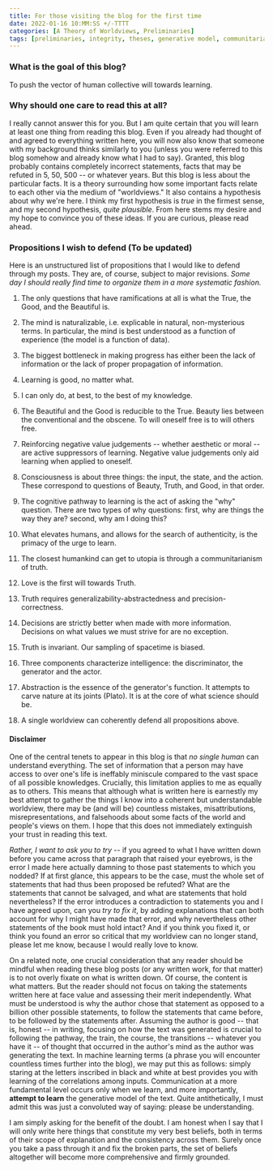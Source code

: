 ```yaml
---
title: For those visiting the blog for the first time
date: 2022-01-16 10:MM:SS +/-TTTT
categories: [A Theory of Worldviews, Preliminaries]
tags: [preliminaries, integrity, theses, generative model, communitarianism, ml]
---
```


### What is the goal of this blog?

To push the vector of human collective will towards learning.

### Why should one care to read this at all?
I really cannot answer this for you. But I am quite certain that you will learn at least one thing from reading this blog. Even if you already had thought of and agreed to everything written here, you will now also know that someone with my background thinks similarly to you (unless you were referred to this blog somehow and already know what I had to say). Granted, this blog probably contains completely incorrect statements, facts that may be refuted in 5, 50, 500 -- or whatever years. But this blog is less about the particular facts. It is a theory surrounding how some important facts relate to each other via the medium of "worldviews." It also contains a hypothesis about why we're here. I think my first hypothesis is *true* in the firmest sense, and my second hypothesis, *quite plausible*. From here stems my desire and my hope to convince you of these ideas. If you are curious, please read ahead.

### Propositions I wish to defend (To be updated)
Here is an unstructured list of propositions that I would like to defend through my posts. They are, of course, subject to major revisions. *Some day I should really find time to organize them in a more systematic fashion.*

1. The only questions that have ramifications at all is what the True, the Good, and the Beautiful is.

2. The mind is naturalizable, i.e. explicable in natural, non-mysterious terms. In particular, the mind is best understood as a function of experience (the model is a function of data).

3. The biggest bottleneck in making progress has either been the lack of information or the lack of proper propagation of information.

4. Learning is good, no matter what.

5. I can only do, at best, to the best of my knowledge.

6. The Beautiful and the Good is reducible to the True.
	Beauty lies between the conventional and the obscene.
	To will oneself free is to will others free.

7. Reinforcing negative value judgements -- whether aesthetic or moral -- are active suppressors of learning. Negative value judgements only aid learning when applied to oneself.

8. Consciousness is about three things: the input, the state, and the action. These correspond to questions of Beauty, Truth, and Good, in that order.

9. The cognitive pathway to learning is the act of asking the "why" question. There are two types of why questions: first, why are things the way they are? second, why am I doing this?

10. What elevates humans, and allows for the search of authenticity, is the primacy of the urge to learn.

11. The closest humankind can get to utopia is through a communitarianism of truth.

12. Love is the first will towards Truth.

13. Truth requires generalizability-abstractedness and precision-correctness.

14. Decisions are strictly better when made with more information.
	Decisions on what values we must strive for are no exception.

15. Truth is invariant. Our sampling of spacetime is biased.

16. Three components characterize intelligence: the discriminator, the generator and the actor.

17. Abstraction is the essence of the generator's function. It attempts to carve nature at its joints (Plato). It is at the core of what science should be.

18. A single worldview can coherently defend all propositions above.


#### Disclaimer
One of the central tenets to appear in this blog is that *no single human* can understand everything. The set of information that a person may have access to over one's life is ineffably miniscule compared to the vast space of all possible knowledges. Crucially, this limitation applies to me as equally as to others. This means that although what is written here is earnestly my best attempt to gather the things I know into a coherent but understandable worldview, there may be (and will be) countless mistakes, misattributions, misrepresentations, and falsehoods about some facts of the world and people's views on them. I hope that this does not immediately extinguish your trust in reading this text.

*Rather, I want to ask you to try* -- if you agreed to what I have written down before you came across that paragraph that raised your eyebrows, is the error I made here actually damning to those past statements to which you nodded? If at first glance, this appears to be the case, must the whole set of statements that had thus been proposed be refuted? What are the statements that cannot be salvaged, and what are statements that hold nevertheless? If the error introduces a contradiction to statements you and I have agreed upon, can you *try to fix it*, by adding explanations that can both account for why I might have made that error, and why nevertheless other statements of the book must hold intact? And if you think you fixed it, or think you found an error so critical that my worldview can no longer stand, please let me know, because I would really love to know.

On a related note, one crucial consideration that any reader should be mindful when reading these blog posts (or any written work, for that matter) is to not overly fixate on what is written down. Of course, the content is what matters. But the reader should not focus on taking the statements written here at face value and assessing their merit independently. What must be understood is why the author chose that statement as opposed to a billion other possible statements, to follow the statements that came before, to be followed by the statements after. Assuming the author is good -- that is, honest -- in writing, focusing on how the text was generated is crucial to following the pathway, the train, the course, the transitions -- whatever you have it -- of thought that occurred in the author's mind as the author was generating the text. In machine learning terms (a phrase you will encounter countless times further into the blog), we may put this as follows: simply staring at the letters inscribed in black and white at best provides you with learning of the correlations among inputs. Communication at a more fundamental level occurs only when we learn, and more importantly, **attempt to learn** the generative model of the text. Quite antithetically, I must admit this was just a convoluted way of saying: please be understanding.

I am simply asking for the benefit of the doubt. I am honest when I say that I will only write here things that constitute my very best beliefs, both in terms of their scope of explanation and the consistency across them. Surely once you take a pass through it and fix the broken parts, the set of beliefs altogether will become more comprehensive and firmly grounded.

